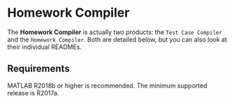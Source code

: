 # Homework Compiler

The **Homework Compiler** is actually _two_ products: the `Test Case Compiler` and the `Homework Compiler`. Both are detailed below, but you can also look at their individual READMEs.

## Requirements

MATLAB R2018b or higher is recommended. The minimum supported release is R2017a.